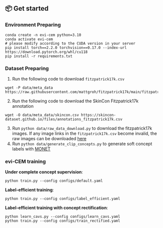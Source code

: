 

## 📦 Get started

### Environment Preparing
```
conda create -n evi-cem python=3.10
conda activate evi-cem
# please modify according to the CUDA version in your server
pip install torch==2.2.0 torchvision==0.17.0 --index-url https://download.pytorch.org/whl/cu118
pip install -r requirements.txt
```

### Dataset Preparing
1. Run the following code to download `fitzpatrick17k.csv`
```
wget -P data/meta_data https://raw.githubusercontent.com/mattgroh/fitzpatrick17k/main/fitzpatrick17k.csv
```
2. Run the following code to download the SkinCon Fitzpatrick17k annotation
```
wget -O data/meta_data/skincon.csv https://skincon-dataset.github.io/files/annotations_fitzpatrick17k.csv
```
3. Run `python data/raw_data_download.py` to download the fitzpatrick17k images. If any image links in the `fitzpatrick17k.csv` become invalid, the raw images can be downloaded [here](https://drive.google.com/file/d/1Eb7MGGr1Dj0z2xgEuMuCoblECuPDCrhD/view?usp=share_link)
4. Run `python data/generate_clip_concepts.py` to generate soft concept labels with [MONET](https://github.com/suinleelab/MONET)

### evi-CEM training

**Under complete concept supervision**:
```
python train.py --config configs/default.yaml
```
**Label-efficient training**:
```
python train.py --config configs/label_efficient.yaml
```
**Label-efficient training with concept rectification**:
```
python learn_cavs.py --config configs/learn_cavs.yaml
python train.py --config configs/train_rectified.yaml
```


